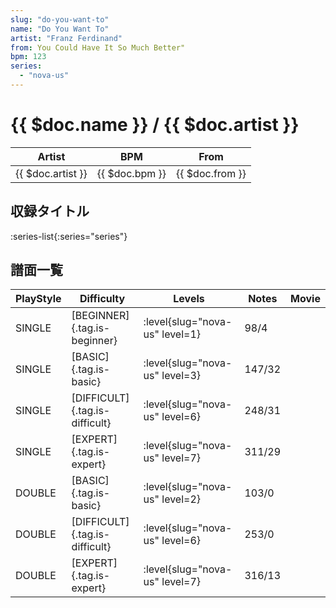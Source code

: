 ```yaml
---
slug: "do-you-want-to"
name: "Do You Want To"
artist: "Franz Ferdinand"
from: You Could Have It So Much Better"
bpm: 123
series:
  - "nova-us"
---
```


# {{ $doc.name }} / {{ $doc.artist }}

|Artist|BPM|From|
|------|---|----|
|{{ $doc.artist }}|{{ $doc.bpm }}|{{ $doc.from }}|

## 収録タイトル

:series-list{:series="series"}

## 譜面一覧

|PlayStyle|Difficulty|Levels|Notes|Movie|
|---------|----------|------|-----|-----|
|SINGLE|[BEGINNER]{.tag.is-beginner}|:level{slug="nova-us" level=1}|98/4||
|SINGLE|[BASIC]{.tag.is-basic}|:level{slug="nova-us" level=3}|147/32||
|SINGLE|[DIFFICULT]{.tag.is-difficult}|:level{slug="nova-us" level=6}|248/31||
|SINGLE|[EXPERT]{.tag.is-expert}|:level{slug="nova-us" level=7}|311/29||
|DOUBLE|[BASIC]{.tag.is-basic}|:level{slug="nova-us" level=2}|103/0||
|DOUBLE|[DIFFICULT]{.tag.is-difficult}|:level{slug="nova-us" level=6}|253/0||
|DOUBLE|[EXPERT]{.tag.is-expert}|:level{slug="nova-us" level=7}|316/13||
